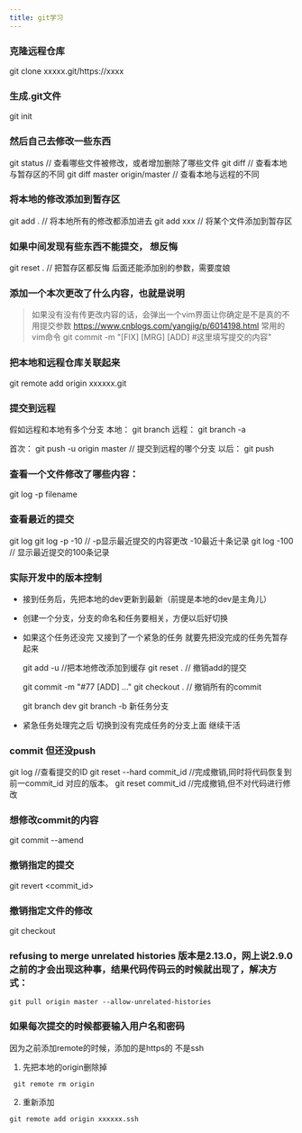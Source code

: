 ```yaml
---
title: git学习
---
```

### 克隆远程仓库
  git clone xxxxx.git/https://xxxx

### 生成.git文件
  git init

### 然后自己去修改一些东西
  git status    // 查看哪些文件被修改，或者增加删除了哪些文件
  git diff      // 查看本地与暂存区的不同
  git diff master origin/master  // 查看本地与远程的不同

### 将本地的修改添加到暂存区
  git add .    // 将本地所有的修改都添加进去
  git add xxx  // 将某个文件添加到暂存区

### 如果中间发现有些东西不能提交， 想反悔
  git reset .   // 把暂存区都反悔  后面还能添加别的参数，需要度娘

### 添加一个本次更改了什么内容，也就是说明
  > 如果没有没有传更改内容的话，会弹出一个vim界面让你确定是不是真的不用提交参数
  > https://www.cnblogs.com/yangjig/p/6014198.html 常用的vim命令
  git commit -m "[FIX] [MRG] [ADD] #这里填写提交的内容"

### 把本地和远程仓库关联起来
  git remote add origin xxxxxx.git

### 提交到远程
  假如远程和本地有多个分支
  本地： git branch
  远程： git branch -a

  首次： git push -u origin master  // 提交到远程的哪个分支
  以后： git push

### 查看一个文件修改了哪些内容：
  git log -p filename

### 查看最近的提交
  git log
  git log -p -10    // -p显示最近提交的内容更改  -10最近十条记录
  git log -100      // 显示最近提交的100条记录

### 实际开发中的版本控制
* 接到任务后，先把本地的dev更新到最新（前提是本地的dev是主角儿）
* 创建一个分支，分支的命名和任务要相关，方便以后好切换
* 如果这个任务还没完   又接到了一个紧急的任务   就要先把没完成的任务先暂存起来

  git add -u          //把本地修改添加到缓存
  git reset .         // 撤销add的提交

  git commit -m "#77 [ADD] ..."
  git checkout .      // 撤销所有的commit
  
  git branch dev
  git branch -b 新任务分支
* 紧急任务处理完之后 切换到没有完成任务的分支上面    继续干活



###  commit 但还没push
  git log    //查看提交的ID
  git reset --hard commit_id   //完成撤销,同时将代码恢复到前一commit_id 对应的版本。
  git reset commit_id   //完成撤销,但不对代码进行修改


### 想修改commit的内容
  git commit --amend

### 撤销指定的提交
  git revert <commit_id>

### 撤销指定文件的修改
  git checkout <filename>


### refusing to merge unrelated histories  版本是2.13.0，网上说2.9.0之前的才会出现这种事，结果代码传码云的时候就出现了，解决方式：
```
git pull origin master --allow-unrelated-histories
```

### 如果每次提交的时候都要输入用户名和密码
因为之前添加remote的时候，添加的是https的   不是ssh
1. 先把本地的origin删除掉
```
 git remote rm origin
```
2. 重新添加
```
git remote add origin xxxxxx.ssh    
```
